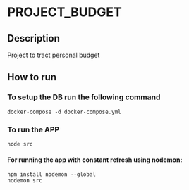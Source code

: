 # PROJECT_BUDGET
## Description 
 Project to tract personal budget
## How to run
### To setup the DB run the following command
    docker-compose -d docker-compose.yml
### To run the APP 
    node src
#### For running the app with constant refresh using nodemon:
    npm install nodemon --global
    nodemon src